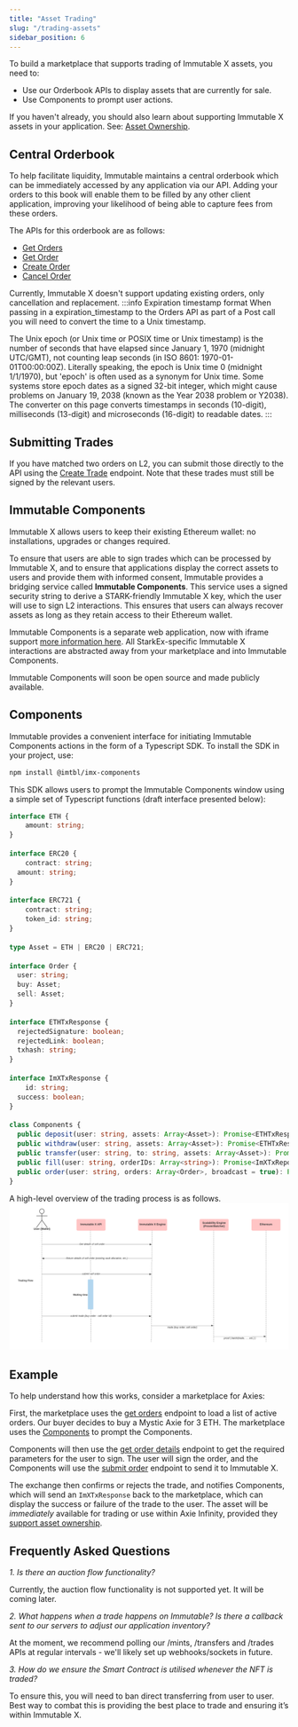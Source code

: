 ```yaml
---
title: "Asset Trading"
slug: "/trading-assets"
sidebar_position: 6
---
```

To build a marketplace that supports trading of Immutable X assets, you need to:
- Use our Orderbook APIs to display assets that are currently for sale.
- Use Components to prompt user actions.

If you haven't already, you should also learn about supporting Immutable X assets in your application. See: [Asset Ownership](doc:asset-ownership). 
## Central Orderbook

To help facilitate liquidity, Immutable maintains a central orderbook which can be immediately accessed by any application via our API. Adding your orders to this book will enable them to be filled by any other client application, improving your likelihood of being able to capture fees from these orders.

The APIs for this orderbook are as follows:

- [Get Orders](ref:get_v1-orders-1) 
- [Get Order](ref:get_v1-orders-id-1) 
- [Create Order](ref:post_v1-orders-1)
- [Cancel Order](ref:delete_v1-orders-id-1)

Currently, Immutable X doesn't support updating existing orders, only cancellation and replacement.
:::info Expiration timestamp format
When passing in a expiration_timestamp to the Orders API as part of a Post call you will need to convert the time to a Unix timestamp.

The Unix epoch (or Unix time or POSIX time or Unix timestamp) is the number of seconds that have elapsed since January 1, 1970 (midnight UTC/GMT), not counting leap seconds (in ISO 8601: 1970-01-01T00:00:00Z). Literally speaking, the epoch is Unix time 0 (midnight 1/1/1970), but 'epoch' is often used as a synonym for Unix time. Some systems store epoch dates as a signed 32-bit integer, which might cause problems on January 19, 2038 (known as the Year 2038 problem or Y2038). The converter on this page converts timestamps in seconds (10-digit), milliseconds (13-digit) and microseconds (16-digit) to readable dates.
:::

## Submitting Trades

If you have matched two orders on L2, you can submit those directly to the API using the [Create Trade](ref:post_v1-trades-1) endpoint. Note that these trades must still be signed by the relevant users.

## Immutable Components

Immutable X allows users to keep their existing Ethereum wallet: no installations, upgrades or changes required. 

To ensure that users are able to sign trades which can be processed by Immutable X, and to ensure that applications display the correct assets to users and provide them with informed consent, Immutable provides a bridging service called **Immutable Components**. This service uses a signed security string to derive a STARK-friendly Immutable X key, which the user will use to sign L2 interactions. This ensures that users can always recover assets as long as they retain access to their Ethereum wallet. 

Immutable Components is a separate web application, now with iframe support [more information here](https://docs.x.immutable.com/docs/components-iframe-support). All StarkEx-specific Immutable X interactions are abstracted away from your marketplace and into Immutable Components.

Immutable Components will soon be open source and made publicly available.

## Components
Immutable provides a convenient interface for initiating Immutable Components actions in the form of a Typescript SDK. To install the SDK in your project, use:
```bash title="SDK Installation"
npm install @imtbl/imx-components
```

This SDK allows users to prompt the Immutable Components window using a simple set of Typescript functions (draft interface presented below):
```typescript title="SDK Interface"
interface ETH {
    amount: string; 
}

interface ERC20 {
    contract: string;
  amount: string;
}

interface ERC721 {
    contract: string;
    token_id: string;
}

type Asset = ETH | ERC20 | ERC721;

interface Order {
  user: string;
  buy: Asset;
  sell: Asset;
}

interface ETHTxResponse {
  rejectedSignature: boolean;
  rejectedLink: boolean;
  txhash: string;
}

interface ImXTxResponse {
    id: string; 
  success: boolean;
}
 
class Components {    
  public deposit(user: string, assets: Array<Asset>): Promise<ETHTxResponse>;
  public withdraw(user: string, assets: Array<Asset>): Promise<ETHTxResponse>;
  public transfer(user: string, to: string, assets: Array<Asset>): Promise<ImXTxReponse>;
  public fill(user: string, orderIDs: Array<string>): Promise<ImXTxReponse>;
  public order(user: string, orders: Array<Order>, broadcast = true): Promise<ImXTxReponse>;
}
```

A high-level overview of the trading process is as follows.
![Trading](../../../static/img/Trading.png)

## Example

To help understand how this works, consider a marketplace for Axies:

First, the marketplace uses the [get orders](ref:get_v1-orders-1) endpoint to load a list of active orders. Our buyer decides to buy a Mystic Axie for 3 ETH. The marketplace uses the [Components](doc:components) to prompt the Components. 

Components will then use the [get order details](ref:get_v1-orders-id-1) endpoint to get the required parameters for the user to sign. The user will sign the order, and the Components will use the [submit order](ref:post_v1-orders-1) endpoint to send it to Immutable X. 

The exchange then confirms or rejects the trade, and notifies Components, which will send an `ImXTxResponse` back to the marketplace, which can display the success or failure of the trade to the user. The asset will be *immediately* available for trading or use within Axie Infinity, provided they [support asset ownership](doc:supporting-assets-in-your-application).

## Frequently Asked Questions

*1. Is there an auction flow functionality?*

Currently, the auction flow functionality is not supported yet. It will be coming later.

*2. What happens when a trade happens on Immutable? Is there a callback sent to our servers to adjust our application inventory?*

At the moment, we recommend polling our /mints, /transfers and /trades APIs at regular intervals - we'll likely set up webhooks/sockets in future.

*3. How do we ensure the Smart Contract is utilised whenever the NFT is traded?* 

To ensure this, you will need to ban direct transferring from user to user. Best way to combat this is providing the best place to trade and ensuring it’s within Immutable X.
